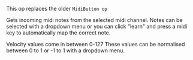 This op replaces the older `MidiButton op`

Gets incoming midi notes from the selected midi channel.
Notes can be selected with a dropdown menu or you can click "learn" and press a midi key to automatically map the correct note.

Velocity values come in between 0-127
These values can be normalised between
0 to 1 or -1 to 1 with a dropdown menu.
